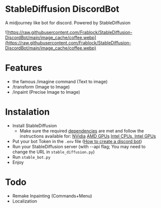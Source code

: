 # StableDiffusion DiscordBot
 A midjourney like bot for discord. Powered by StableDiffusion

 
 ![https://raw.githubusercontent.com/Frablock/StableDiffusion-DiscordBot/main/image_cache/coffee.webp](https://raw.githubusercontent.com/Frablock/StableDiffusion-DiscordBot/main/image_cache/coffee.webp)

# Features
 - the famous /imagine command (Text to image)
 - /transform (Image to Image)
 - /inpaint (Precise Image to Image)

# Instalation
 - Install StableDiffusion
   - Make sure the required [dependencies](https://github.com/AUTOMATIC1111/stable-diffusion-webui/wiki/Dependencies) are met and follow the instructions available for:
    [NVidia](https://github.com/AUTOMATIC1111/stable-diffusion-webui/wiki/Install-and-Run-on-NVidia-GPUs) 
    [AMD GPUs](https://github.com/AUTOMATIC1111/stable-diffusion-webui/wiki/Install-and-Run-on-AMD-GPUs)
    [Intel CPUs, Intel GPUs](https://github.com/openvinotoolkit/stable-diffusion-webui/wiki/Installation-on-Intel-Silicon)
 - Put your bot Token in the `.env` file ([How to create a discord bot](https://www.ionos.com/digitalguide/server/know-how/creating-discord-bot/))
 - Run your StableDiffusion server (with --api flag; You may need to change the URL in `stable_diffusion.py`)
 - Run `stable_bot.py`
- Enjoy

# Todo
 - Remake Inpainting (Commands+Menu)
 - Localization
